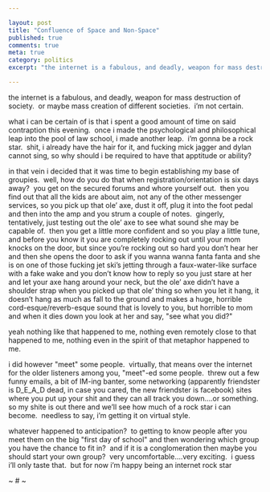 ```yaml
---

layout: post
title: "Confluence of Space and Non-Space"
published: true
comments: true
meta: true
category: politics
excerpt: "the internet is a fabulous, and deadly, weapon for mass destruction of society.  or maybe mass creation of different societies.  i’m not certain."

---
```


the internet is a fabulous, and deadly, weapon for mass destruction of society.  or maybe mass creation of different societies.  i’m not certain.

what i can be certain of is that i spent a good amount of time on said contraption this evening.  once i made the psychological and philosophical leap into the pool of law school, i made another leap.  i’m gonna be a rock star.  shit, i already have the hair for it, and fucking mick jagger and dylan cannot sing, so why should i be required to have that apptitude or ability?

in that vein i decided that it was time to begin establishing my base of groupies.  well, how do you do that when registration/orientation is six days away?  you get on the secured forums and whore yourself out.  then you find out that all the kids are about aim, not any of the other messenger services, so you pick up that ole’ axe, dust it off, plug it into the foot pedal and then into the amp and you strum a couple of notes.  gingerly, tentatively, just testing out the ole’ axe to see what sound she may be capable of.  then you get a little more confident and so you play a little tune, and before you know it you are completely rocking out until your mom knocks on the door, but since you’re rocking out so hard you don’t hear her and then she opens the door to ask if you wanna wanna fanta fanta and she is on one of those fucking jet ski’s jetting through a faux-water-like surface with a fake wake and you don’t know how to reply so you just stare at her and let your axe hang around your neck, but the ole’ axe didn’t have a shoulder strap when you picked up that ole’ thing so when you let it hang, it doesn’t hang as much as fall to the ground and makes a huge, horrible cord-esque/reverb-esque sound that is lovely to you, but horrible to mom and when it dies down you look at her and say, "see what you did?"

yeah nothing like that happened to me, nothing even remotely close to that happened to me, nothing even in the spirit of that metaphor happened to me.

i did however "meet" some people.  virtually, that means over the internet for the older listeners among you, "meet"-ed some people.  threw out a few funny emails, a bit of IM-ing banter, some networking (apparently friendster is D\_E\_A_D dead, in case you cared, the new friendster is facebook) sites where you put up your shit and they can all track you down….or something.  so my shite is out there and we’ll see how much of a rock star i can become.  needless to say, i’m getting it on virtual style.  

whatever happened to anticipation?  to getting to know people after you meet them on the big "first day of school" and then wondering which group you have the chance to fit in?  and if it is a conglomeration then maybe you should start your own group?  very uncomfortable….very exciting.  i guess i’ll only taste that.  but for now i’m happy being an internet rock star

~ # ~